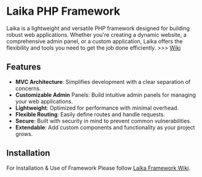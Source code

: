 # Laika PHP Framework
Laika is a lightweight and versatile PHP framework designed for building robust web applications. Whether you're creating a dynamic website, a comprehensive admin panel, or a custom application, Laika offers the flexibility and tools you need to get the job done efficiently. >>> [Wiki](https://github.com/cb-master/laika/wiki)

## Features
* **MVC Architecture**: Simplifies development with a clear separation of concerns.
* **Customizable Admin** Panels: Build intuitive admin panels for managing your web applications.
* **Lightweight**: Optimized for performance with minimal overhead.
* **Flexible Routing**: Easily define routes and handle requests.
* **Secure**: Built with security in mind to prevent common vulnerabilities.
* **Extendable**: Add custom components and functionality as your project grows.

## Installation
For Installation & Use of Framework Please follow [Laika Framework Wiki](https://github.com/cb-master/laika/wiki).